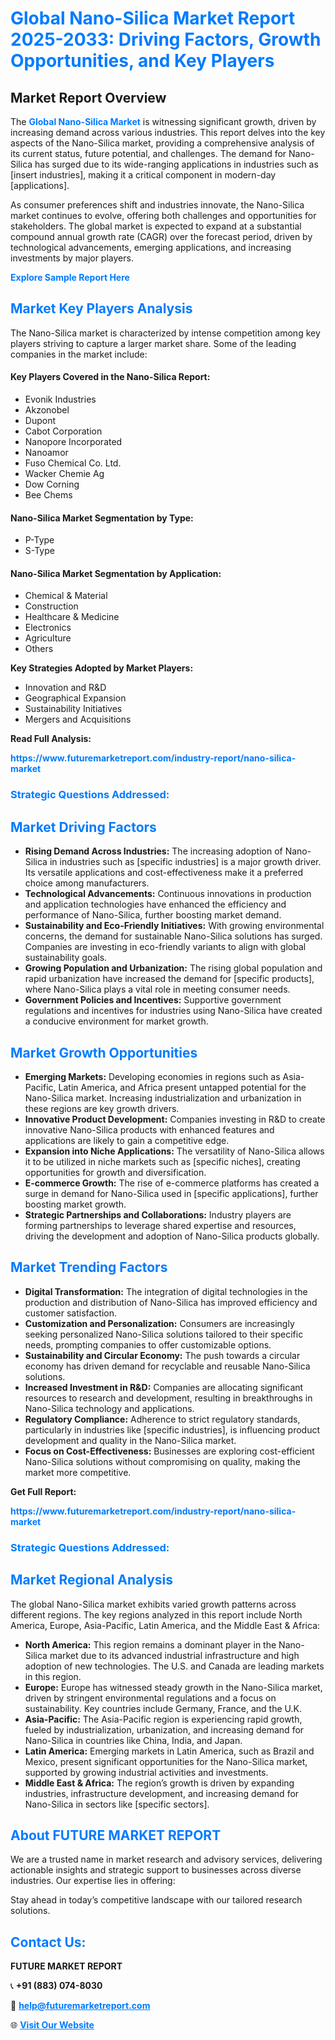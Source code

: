 <h1 style="color: #007BFF;">Global Nano-Silica Market Report 2025-2033: Driving Factors, Growth Opportunities, and Key Players</h1>

<section id="overview">
<h2>Market Report Overview</h2>
<p>The <a href="https://www.futuremarketreport.com/industry-report/nano-silica-market" style="color: #007BFF; text-decoration: none;"><strong>Global Nano-Silica Market</strong></a> is witnessing significant growth, driven by increasing demand across various industries. This report delves into the key aspects of the Nano-Silica market, providing a comprehensive analysis of its current status, future potential, and challenges. The demand for Nano-Silica has surged due to its wide-ranging applications in industries such as [insert industries], making it a critical component in modern-day [applications].</p>
<p>As consumer preferences shift and industries innovate, the Nano-Silica market continues to evolve, offering both challenges and opportunities for stakeholders. The global market is expected to expand at a substantial compound annual growth rate (CAGR) over the forecast period, driven by technological advancements, emerging applications, and increasing investments by major players.</p>
</section>

<section id="overview">
<p><a href="https://www.futuremarketreport.com/request-sample/reportId=29728" style="color: #007BFF; text-decoration: none;"><strong>Explore Sample Report Here</strong></a></p>
</section>

<section id="key-players">
<h2 style="color: #007BFF;">Market Key Players Analysis</h2>
<p>The Nano-Silica market is characterized by intense competition among key players striving to capture a larger market share. Some of the leading companies in the market include:</p>
<h4>Key Players Covered in the Nano-Silica Report:</h4>
<ul><li>Evonik Industries</li><li>Akzonobel</li><li>Dupont</li><li>Cabot Corporation</li><li>Nanopore Incorporated</li><li>Nanoamor</li><li>Fuso Chemical Co. Ltd.</li><li>Wacker Chemie Ag</li><li>Dow Corning</li><li>Bee Chems</li></ul>
<h4>Nano-Silica Market Segmentation by Type:</h4>
<ul><li>P-Type</li><li>S-Type</li></ul>

<h4>Nano-Silica Market Segmentation by Application:</h4>
<ul><li>Chemical &amp; Material</li><li>Construction</li><li>Healthcare &amp; Medicine</li><li>Electronics</li><li>Agriculture</li><li>Others</li></ul>
<p><strong>Key Strategies Adopted by Market Players:</strong></p>
<ul>
<li>Innovation and R&D</li>
<li>Geographical Expansion</li>
<li>Sustainability Initiatives</li>
<li>Mergers and Acquisitions</li>
</ul>
</section>

<section>
<p><strong>Read Full Analysis: </strong></p><a href="https://www.futuremarketreport.com/industry-report/nano-silica-market" style="color: #007BFF; text-decoration: none;"><strong>https://www.futuremarketreport.com/industry-report/nano-silica-market</strong></a>
<h3 style="color: #007BFF;">Strategic Questions Addressed:</h3>
</section>

<section id="driving-factors">
<h2 style="color: #007BFF;">Market Driving Factors</h2>
<ul>
<li><strong>Rising Demand Across Industries:</strong> The increasing adoption of Nano-Silica in industries such as [specific industries] is a major growth driver. Its versatile applications and cost-effectiveness make it a preferred choice among manufacturers.</li>
<li><strong>Technological Advancements:</strong> Continuous innovations in production and application technologies have enhanced the efficiency and performance of Nano-Silica, further boosting market demand.</li>
<li><strong>Sustainability and Eco-Friendly Initiatives:</strong> With growing environmental concerns, the demand for sustainable Nano-Silica solutions has surged. Companies are investing in eco-friendly variants to align with global sustainability goals.</li>
<li><strong>Growing Population and Urbanization:</strong> The rising global population and rapid urbanization have increased the demand for [specific products], where Nano-Silica plays a vital role in meeting consumer needs.</li>
<li><strong>Government Policies and Incentives:</strong> Supportive government regulations and incentives for industries using Nano-Silica have created a conducive environment for market growth.</li>
</ul>
</section>

<section id="growth-opportunities">
<h2 style="color: #007BFF;">Market Growth Opportunities</h2>
<ul>
<li><strong>Emerging Markets:</strong> Developing economies in regions such as Asia-Pacific, Latin America, and Africa present untapped potential for the Nano-Silica market. Increasing industrialization and urbanization in these regions are key growth drivers.</li>
<li><strong>Innovative Product Development:</strong> Companies investing in R&D to create innovative Nano-Silica products with enhanced features and applications are likely to gain a competitive edge.</li>
<li><strong>Expansion into Niche Applications:</strong> The versatility of Nano-Silica allows it to be utilized in niche markets such as [specific niches], creating opportunities for growth and diversification.</li>
<li><strong>E-commerce Growth:</strong> The rise of e-commerce platforms has created a surge in demand for Nano-Silica used in [specific applications], further boosting market growth.</li>
<li><strong>Strategic Partnerships and Collaborations:</strong> Industry players are forming partnerships to leverage shared expertise and resources, driving the development and adoption of Nano-Silica products globally.</li>
</ul>
</section>

<section id="trending-factors">
<h2 style="color: #007BFF;">Market Trending Factors</h2>
<ul>
<li><strong>Digital Transformation:</strong> The integration of digital technologies in the production and distribution of Nano-Silica has improved efficiency and customer satisfaction.</li>
<li><strong>Customization and Personalization:</strong> Consumers are increasingly seeking personalized Nano-Silica solutions tailored to their specific needs, prompting companies to offer customizable options.</li>
<li><strong>Sustainability and Circular Economy:</strong> The push towards a circular economy has driven demand for recyclable and reusable Nano-Silica solutions.</li>
<li><strong>Increased Investment in R&D:</strong> Companies are allocating significant resources to research and development, resulting in breakthroughs in Nano-Silica technology and applications.</li>
<li><strong>Regulatory Compliance:</strong> Adherence to strict regulatory standards, particularly in industries like [specific industries], is influencing product development and quality in the Nano-Silica market.</li>
<li><strong>Focus on Cost-Effectiveness:</strong> Businesses are exploring cost-efficient Nano-Silica solutions without compromising on quality, making the market more competitive.</li>
</ul>
</section>

<section>
<p><strong>Get Full Report: </strong></p><a href="https://www.futuremarketreport.com/industry-report/nano-silica-market" style="color: #007BFF; text-decoration: none;"><strong>https://www.futuremarketreport.com/industry-report/nano-silica-market</strong></a>
<h3 style="color: #007BFF;">Strategic Questions Addressed:</h3>
</section>


<section id="regional-analysis">
<h2 style="color: #007BFF;">Market Regional Analysis</h2>
<p>The global Nano-Silica market exhibits varied growth patterns across different regions. The key regions analyzed in this report include North America, Europe, Asia-Pacific, Latin America, and the Middle East & Africa:</p>
<ul>
<li><strong>North America:</strong> This region remains a dominant player in the Nano-Silica market due to its advanced industrial infrastructure and high adoption of new technologies. The U.S. and Canada are leading markets in this region.</li>
<li><strong>Europe:</strong> Europe has witnessed steady growth in the Nano-Silica market, driven by stringent environmental regulations and a focus on sustainability. Key countries include Germany, France, and the U.K.</li>
<li><strong>Asia-Pacific:</strong> The Asia-Pacific region is experiencing rapid growth, fueled by industrialization, urbanization, and increasing demand for Nano-Silica in countries like China, India, and Japan.</li>
<li><strong>Latin America:</strong> Emerging markets in Latin America, such as Brazil and Mexico, present significant opportunities for the Nano-Silica market, supported by growing industrial activities and investments.</li>
<li><strong>Middle East & Africa:</strong> The region’s growth is driven by expanding industries, infrastructure development, and increasing demand for Nano-Silica in sectors like [specific sectors].</li>
</ul>
</section>

<footer>
<h2 style="color: #007BFF;">About FUTURE MARKET REPORT</h2>
<p>We are a trusted name in market research and advisory services, delivering actionable insights and strategic support to businesses across diverse industries. Our expertise lies in offering:</p>

<p>Stay ahead in today’s competitive landscape with our tailored research solutions.</p>

<h2 style="color: #007BFF;">Contact Us:</h2>
<p><strong>FUTURE MARKET REPORT</strong></p>
<p>📞 <strong>+91 (883) 074-8030</strong></p>
<p>📧 <strong><a href="mailto:help@futuremarketreport.com" style="color: #007BFF;">help@futuremarketreport.com</a></strong></p>
<p>🌐 <strong><a href="https://www.futuremarketreport.com/" style="color: #007BFF;">Visit Our Website</a></strong></p>
</footer>